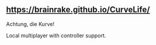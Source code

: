 ## https://brainrake.github.io/CurveLife/

Achtung, die Kurve!

Local multiplayer with controller support.
